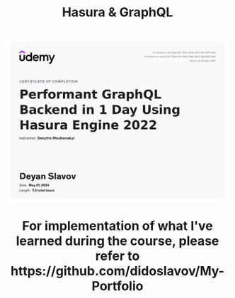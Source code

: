 <h1 align="center">Hasura & GraphQL<h1>

<p align="center">
<img src="https://raw.githubusercontent.com/didoslavov/hasura-graphql/main/graphql-hasura.jpg" />
</p>

<p align="center">
For implementation of what I've learned during the course, please refer to https://github.com/didoslavov/My-Portfolio 
</p>
